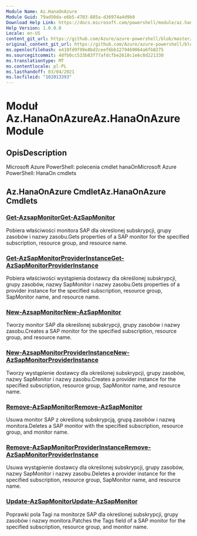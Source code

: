 ```yaml
---
Module Name: Az.HanaOnAzure
Module Guid: 79ad50da-e6b5-4703-885a-d36974a4d9b9
Download Help Link: https://docs.microsoft.com/powershell/module/az.hanaonazure
Help Version: 1.0.0.0
Locale: en-US
content_git_url: https://github.com/Azure/azure-powershell/blob/master/src/HanaOnAzure/help/Az.HanaOnAzure.md
original_content_git_url: https://github.com/Azure/azure-powershell/blob/master/src/HanaOnAzure/help/Az.HanaOnAzure.md
ms.openlocfilehash: e410fd9f99e8bd2ceef6bb1279469064a6fb8275
ms.sourcegitcommit: 4dfb0cc533b83f77afdcfbe2618c1e6c8d221330
ms.translationtype: MT
ms.contentlocale: pl-PL
ms.lasthandoff: 03/04/2021
ms.locfileid: "102013393"
---
```

# <span data-ttu-id="1f9f9-101">Moduł Az.HanaOnAzure</span><span class="sxs-lookup"><span data-stu-id="1f9f9-101">Az.HanaOnAzure Module</span></span>
## <span data-ttu-id="1f9f9-102">Opis</span><span class="sxs-lookup"><span data-stu-id="1f9f9-102">Description</span></span>
<span data-ttu-id="1f9f9-103">Microsoft Azure PowerShell: polecenia cmdlet hanaOn</span><span class="sxs-lookup"><span data-stu-id="1f9f9-103">Microsoft Azure PowerShell: HanaOn cmdlets</span></span>

## <span data-ttu-id="1f9f9-104">Az.HanaOnAzure Cmdlet</span><span class="sxs-lookup"><span data-stu-id="1f9f9-104">Az.HanaOnAzure Cmdlets</span></span>
### [<span data-ttu-id="1f9f9-105">Get-AzsapMonitor</span><span class="sxs-lookup"><span data-stu-id="1f9f9-105">Get-AzSapMonitor</span></span>](Get-AzSapMonitor.md)
<span data-ttu-id="1f9f9-106">Pobiera właściwości monitora SAP dla określonej subskrypcji, grupy zasobów i nazwy zasobu.</span><span class="sxs-lookup"><span data-stu-id="1f9f9-106">Gets properties of a SAP monitor for the specified subscription, resource group, and resource name.</span></span>

### [<span data-ttu-id="1f9f9-107">Get-AzSapMonitorProviderInstance</span><span class="sxs-lookup"><span data-stu-id="1f9f9-107">Get-AzSapMonitorProviderInstance</span></span>](Get-AzSapMonitorProviderInstance.md)
<span data-ttu-id="1f9f9-108">Pobiera właściwości wystąpienia dostawcy dla określonej subskrypcji, grupy zasobów, nazwy SapMonitor i nazwy zasobu.</span><span class="sxs-lookup"><span data-stu-id="1f9f9-108">Gets properties of a provider instance for the specified subscription, resource group, SapMonitor name, and resource name.</span></span>

### [<span data-ttu-id="1f9f9-109">New-AzsapMonitor</span><span class="sxs-lookup"><span data-stu-id="1f9f9-109">New-AzSapMonitor</span></span>](New-AzSapMonitor.md)
<span data-ttu-id="1f9f9-110">Tworzy monitor SAP dla określonej subskrypcji, grupy zasobów i nazwy zasobu.</span><span class="sxs-lookup"><span data-stu-id="1f9f9-110">Creates a SAP monitor for the specified subscription, resource group, and resource name.</span></span>

### [<span data-ttu-id="1f9f9-111">New-AzsapMonitorProviderInstance</span><span class="sxs-lookup"><span data-stu-id="1f9f9-111">New-AzSapMonitorProviderInstance</span></span>](New-AzSapMonitorProviderInstance.md)
<span data-ttu-id="1f9f9-112">Tworzy wystąpienie dostawcy dla określonej subskrypcji, grupy zasobów, nazwy SapMonitor i nazwy zasobu.</span><span class="sxs-lookup"><span data-stu-id="1f9f9-112">Creates a provider instance for the specified subscription, resource group, SapMonitor name, and resource name.</span></span>

### [<span data-ttu-id="1f9f9-113">Remove-AzSapMonitor</span><span class="sxs-lookup"><span data-stu-id="1f9f9-113">Remove-AzSapMonitor</span></span>](Remove-AzSapMonitor.md)
<span data-ttu-id="1f9f9-114">Usuwa monitor SAP z określoną subskrypcją, grupą zasobów i nazwą monitora.</span><span class="sxs-lookup"><span data-stu-id="1f9f9-114">Deletes a SAP monitor with the specified subscription, resource group, and monitor name.</span></span>

### [<span data-ttu-id="1f9f9-115">Remove-AzSapMonitorProviderInstance</span><span class="sxs-lookup"><span data-stu-id="1f9f9-115">Remove-AzSapMonitorProviderInstance</span></span>](Remove-AzSapMonitorProviderInstance.md)
<span data-ttu-id="1f9f9-116">Usuwa wystąpienie dostawcy dla określonej subskrypcji, grupy zasobów, nazwy SapMonitor i nazwy zasobu.</span><span class="sxs-lookup"><span data-stu-id="1f9f9-116">Deletes a provider instance for the specified subscription, resource group, SapMonitor name, and resource name.</span></span>

### [<span data-ttu-id="1f9f9-117">Update-AzSapMonitor</span><span class="sxs-lookup"><span data-stu-id="1f9f9-117">Update-AzSapMonitor</span></span>](Update-AzSapMonitor.md)
<span data-ttu-id="1f9f9-118">Poprawki pola Tagi na monitorze SAP dla określonej subskrypcji, grupy zasobów i nazwy monitora.</span><span class="sxs-lookup"><span data-stu-id="1f9f9-118">Patches the Tags field of a SAP monitor for the specified subscription, resource group, and monitor name.</span></span>

